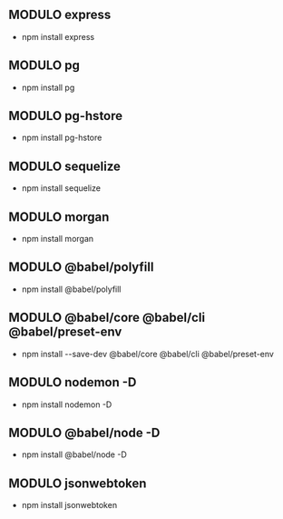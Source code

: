## MODULO express
- npm install express
## MODULO pg
- npm install pg
## MODULO pg-hstore
- npm install pg-hstore
## MODULO sequelize
- npm install sequelize
## MODULO morgan
- npm install morgan
## MODULO @babel/polyfill
- npm install @babel/polyfill
## MODULO @babel/core @babel/cli @babel/preset-env
- npm install --save-dev @babel/core @babel/cli @babel/preset-env
## MODULO nodemon -D
- npm install nodemon -D
## MODULO @babel/node -D
- npm install @babel/node -D
## MODULO jsonwebtoken
- npm install jsonwebtoken